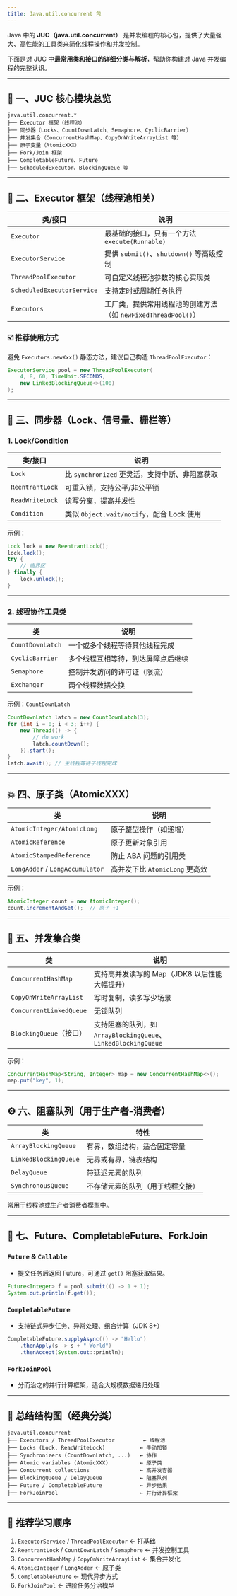 ```yaml
---
title: Java.util.concurrent 包
---
```


Java 中的 **JUC（java.util.concurrent）** 是并发编程的核心包，提供了大量强大、高性能的工具类来简化线程操作和并发控制。

下面是对 JUC 中**最常用类和接口的详细分类与解析**，帮助你构建对 Java 并发编程的完整认识。

---

## 🌳 一、JUC 核心模块总览

```text
java.util.concurrent.*
├── Executor 框架（线程池）
├── 同步器（Locks、CountDownLatch、Semaphore、CyclicBarrier）
├── 并发集合（ConcurrentHashMap、CopyOnWriteArrayList 等）
├── 原子变量（AtomicXXX）
├── Fork/Join 框架
├── CompletableFuture、Future
├── ScheduledExecutor、BlockingQueue 等
```

---

## 🚀 二、Executor 框架（线程池相关）

| 类/接口                       | 说明                                         |
| -------------------------- | ------------------------------------------ |
| `Executor`                 | 最基础的接口，只有一个方法 `execute(Runnable)`          |
| `ExecutorService`          | 提供 `submit()`、`shutdown()` 等高级控制           |
| `ThreadPoolExecutor`       | 可自定义线程池参数的核心实现类                            |
| `ScheduledExecutorService` | 支持定时或周期任务执行                                |
| `Executors`                | 工厂类，提供常用线程池的创建方法（如 `newFixedThreadPool()`） |

### ☑️ 推荐使用方式

避免 `Executors.newXxx()` 静态方法，建议自己构造 `ThreadPoolExecutor`：

```java
ExecutorService pool = new ThreadPoolExecutor(
    4, 8, 60, TimeUnit.SECONDS,
    new LinkedBlockingQueue<>(100)
);
```

---

## 🧱 三、同步器（Lock、信号量、栅栏等）

### 1. Lock/Condition

| 类/接口            | 说明                                 |
| --------------- | ---------------------------------- |
| `Lock`          | 比 `synchronized` 更灵活，支持中断、非阻塞获取    |
| `ReentrantLock` | 可重入锁，支持公平/非公平锁                     |
| `ReadWriteLock` | 读写分离，提高并发性                         |
| `Condition`     | 类似 `Object.wait/notify`，配合 Lock 使用 |

示例：

```java
Lock lock = new ReentrantLock();
lock.lock();
try {
    // 临界区
} finally {
    lock.unlock();
}
```

---

### 2. 线程协作工具类

| 类                | 说明                |
| ---------------- | ----------------- |
| `CountDownLatch` | 一个或多个线程等待其他线程完成   |
| `CyclicBarrier`  | 多个线程互相等待，到达屏障点后继续 |
| `Semaphore`      | 控制并发访问的许可证（限流）    |
| `Exchanger`      | 两个线程数据交换          |

示例：`CountDownLatch`

```java
CountDownLatch latch = new CountDownLatch(3);
for (int i = 0; i < 3; i++) {
    new Thread(() -> {
        // do work
        latch.countDown();
    }).start();
}
latch.await(); // 主线程等待子线程完成
```

---

## 💥 四、原子类（AtomicXXX）

| 类                               | 说明                     |
| ------------------------------- | ---------------------- |
| `AtomicInteger/AtomicLong`      | 原子整型操作（如递增）            |
| `AtomicReference`               | 原子更新对象引用               |
| `AtomicStampedReference`        | 防止 ABA 问题的引用类          |
| `LongAdder` / `LongAccumulator` | 高并发下比 `AtomicLong` 更高效 |

示例：

```java
AtomicInteger count = new AtomicInteger();
count.incrementAndGet();  // 原子 +1
```

---

## 🔄 五、并发集合类

| 类                       | 说明                                                   |
| ----------------------- | ---------------------------------------------------- |
| `ConcurrentHashMap`     | 支持高并发读写的 Map（JDK8 以后性能大幅提升）                          |
| `CopyOnWriteArrayList`  | 写时复制，读多写少场景                                          |
| `ConcurrentLinkedQueue` | 无锁队列                                                 |
| `BlockingQueue`（接口）     | 支持阻塞的队列，如 `ArrayBlockingQueue`、`LinkedBlockingQueue` |

示例：

```java
ConcurrentHashMap<String, Integer> map = new ConcurrentHashMap<>();
map.put("key", 1);
```

---

## ⚙️ 六、阻塞队列（用于生产者-消费者）

| 类                     | 特性               |
| --------------------- | ---------------- |
| `ArrayBlockingQueue`  | 有界，数组结构，适合固定容量   |
| `LinkedBlockingQueue` | 无界或有界，链表结构       |
| `DelayQueue`          | 带延迟元素的队列         |
| `SynchronousQueue`    | 不存储元素的队列（用于线程交接） |

常用于线程池或生产者消费者模型中。

---

## 🧠 七、Future、CompletableFuture、ForkJoin

### `Future` & `Callable`

* 提交任务后返回 Future，可通过 `get()` 阻塞获取结果。

```java
Future<Integer> f = pool.submit(() -> 1 + 1);
System.out.println(f.get());
```

### `CompletableFuture`

* 支持链式异步任务、异常处理、组合计算（JDK 8+）

```java
CompletableFuture.supplyAsync(() -> "Hello")
    .thenApply(s -> s + " World")
    .thenAccept(System.out::println);
```

### `ForkJoinPool`

* 分而治之的并行计算框架，适合大规模数据递归处理

---

## 📌 总结结构图（经典分类）

```
java.util.concurrent
├── Executors / ThreadPoolExecutor         ← 线程池
├── Locks (Lock, ReadWriteLock)           ← 手动加锁
├── Synchronizers (CountDownLatch, ...)   ← 协作
├── Atomic variables (AtomicXXX)          ← 原子类
├── Concurrent collections                ← 高并发容器
├── BlockingQueue / DelayQueue            ← 阻塞队列
├── Future / CompletableFuture            ← 异步结果
├── ForkJoinPool                          ← 并行计算框架
```

---

## 📘 推荐学习顺序

1. `ExecutorService` / `ThreadPoolExecutor` ← 打基础
2. `ReentrantLock` / `CountDownLatch` / `Semaphore` ← 并发控制工具
3. `ConcurrentHashMap` / `CopyOnWriteArrayList` ← 集合并发化
4. `AtomicInteger` / `LongAdder` ← 原子类
5. `CompletableFuture` ← 现代异步方式
6. `ForkJoinPool` ← 进阶任务分治模型